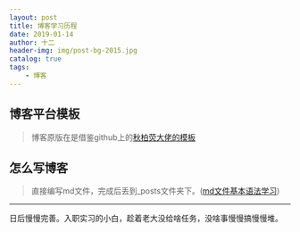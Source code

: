 ```yaml
---
layout: post
title: 博客学习历程
date: 2019-01-14
author: 十二
header-img: img/post-bg-2015.jpg
catalog: true
tags:
    - 博客
---
```


## 博客平台模板
> 博客原版在是借鉴github上的[秋柏荧大佬的模板](https://github.com/qiubaiying/qiubaiying.github.io)

## 怎么写博客
> 直接编写md文件，完成后丢到_posts文件夹下。([md文件基本语法学习](https://www.cnblogs.com/liugang-vip/p/6337580.html))

----------------
日后慢慢完善。入职实习的小白，趁着老大没给啥任务，没啥事慢慢搞慢慢堆。